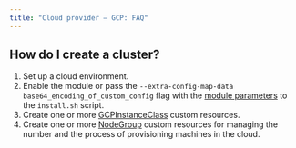 ```yaml
---
title: "Сloud provider — GCP: FAQ"
---
```


## How do I create a cluster?

1. Set up a cloud environment.
2. Enable the module or pass the `--extra-config-map-data base64_encoding_of_custom_config` flag with the [module parameters](configuration.html) to the `install.sh` script.
3. Create one or more [GCPInstanceClass](cr.html#gcpinstanceclass) custom resources.
4. Create one or more [NodeGroup](../../modules/040-node-manager/cr.html#nodegroup) custom resources for managing the number and the process of provisioning machines in the cloud.
